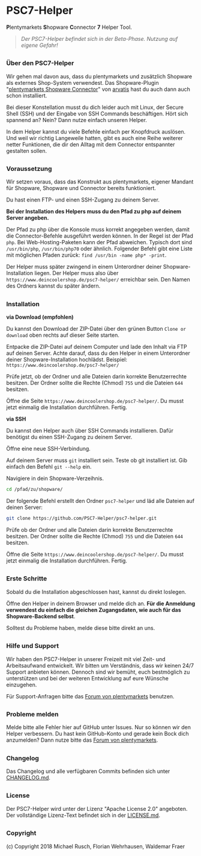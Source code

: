 # PSC7-Helper
**P**lentymarkets **S**hopware **C**onnector **7** Helper Tool.

> *Der PSC7-Helper befindet sich in der Beta-Phase. Nutzung auf eigene Gefahr!*

##

### Über den PSC7-Helper

Wir gehen mal davon aus, dass du plentymarkets und zusätzlich Shopware als externes Shop-System verwendest. Das Shopware-Plugin "[plentymarkets Shopware Connector](https://store.shopware.com/plenty00735f/plentymarkets-shopware-connector.html)" von [arvatis](https://www.arvatis.com/) hast du auch dann auch schon installiert.

Bei dieser Konstellation musst du dich leider auch mit Linux, der Secure Shell (SSH) und der Eingabe von SSH Commands beschäftigen. Hört sich spannend an? Nein? Dann nutze einfach unseren Helper.

In dem Helper kannst du viele Befehle einfach per Knopfdruck auslösen. Und weil wir richtig Langeweile hatten, gibt es auch eine Reihe weiterer netter Funktionen, die dir den Alltag mit dem Connector entspannter gestalten sollen.

##

### Voraussetzung

Wir setzen voraus, dass das Konstrukt aus plentymarkets, eigener Mandant für Shopware, Shopware und Connector bereits funktioniert.

Du hast einen FTP- und einen SSH-Zugang zu deinem Server.

**Bei der Installation des Helpers muss du den Pfad zu php auf deinem Server angeben.**

Der Pfad zu php über die Konsole muss korrekt angegeben werden, damit die Connector-Befehle ausgeführt werden können. In der Regel ist der Pfad `php`. Bei Web-Hosting-Paketen kann der Pfad abweichen. Typisch dort sind `/usr/bin/php`, `/usr/bin/php70` oder ähnlich. Folgender Befehl gibt eine Liste mit möglichen Pfaden zurück: `find /usr/bin -name php* -print`.

Der Helper muss später zwingend in einem Unterordner deiner Shopware-Installation liegen. Der Helper muss also über `https://www.deincoolershop.de/psc7-helper/` erreichbar sein. Den Namen des Ordners kannst du später ändern.

##

### Installation

**via Download (empfohlen)**

Du kannst den Download der ZIP-Datei über den grünen Button `Clone or download` oben rechts auf dieser Seite starten.

Entpacke die ZIP-Datei auf deinem Computer und lade den Inhalt via FTP auf deinen Server. Achte darauf, dass du den Helper in einem Unterordner deiner Shopware-Installation hochlädst. Beispiel: `https://www.deincoolershop.de/psc7-helper/`

Prüfe jetzt, ob der Ordner und alle Dateien darin korrekte Benutzerrechte besitzen. Der Ordner sollte die Rechte (Chmod) `755` und die Dateien `644` besitzen.

Öffne die Seite `https://www.deincoolershop.de/psc7-helper/`. Du musst jetzt einmalig die Installation durchführen. Fertig.

**via SSH**

Du kannst den Helper auch über SSH Commands installieren. Dafür benötigst du einen SSH-Zugang zu deinem Server.

Öffne eine neue SSH-Verbindung.

Auf deinem Server muss `git` installiert sein. Teste ob git installiert ist. Gib einfach den Befehl `git --help` ein.

Navigiere in dein Shopware-Verzeihnis.

```sh
cd /pfad/zu/shopware/
```

Der folgende Befehl erstellt den Ordner `psc7-helper` und läd alle Dateien auf deinen Server:

```sh
git clone https://github.com/PSC7-Helper/psc7-helper.git
```

Prüfe ob der Ordner und alle Dateien darin korrekte Benutzerrechte besitzen. Der Ordner sollte die Rechte (Chmod) `755` und die Dateien `644` besitzen.

Öffne die Seite `https://www.deincoolershop.de/psc7-helper/`. Du musst jetzt einmalig die Installation durchführen. Fertig.

##

### Erste Schritte

Sobald du die Installation abgeschlossen hast, kannst du direkt loslegen.

Öffne den Helper in deinem Browser und melde dich an. **Für die Anmeldung verwendest du einfach die gleichen Zugangsdaten, wie auch für das Shopware-Backend selbst**.

Solltest du Probleme haben, melde diese bitte direkt an uns.

##

### Hilfe und Support

Wir haben den PSC7-Helper in unserer Freizeit mit viel Zeit- und Arbeitsaufwand entwickelt. Wir bitten um Verständnis, dass wir keinen 24/7 Support anbieten können. Dennoch sind wir bemüht, euch bestmöglich zu unterstützen und bei der weiteren Entwicklung auf eure Wünsche einzugehen.

Für Support-Anfragen bitte das [Forum von plentymarkets](https://forum.plentymarkets.com/t/community-projekt-psc7-helper/) benutzen.

##

### Probleme melden
Melde bitte alle Fehler hier auf GitHub unter Issues. Nur so können wir den Helper verbessern. Du hast kein GitHub-Konto und gerade kein Bock dich anzumelden? Dann nutze bitte das [Forum von plentymarkets](https://forum.plentymarkets.com/t/community-projekt-psc7-helper/). 

##

### Changelog
Das Changelog und alle verfügbaren Commits befinden sich unter [CHANGELOG.md](CHANGELOG.md).

##

### License
Der PSC7-Helper wird unter der Lizenz "Apache License 2.0" angeboten. Der vollständige Lizenz-Text befindet sich in der [LICENSE.md](LICENSE.md).

##

### Copyright
(c) Copyright 2018 Michael Rusch, Florian Wehrhausen, Waldemar Fraer
